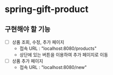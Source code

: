 # spring-gift-product

## 구현해야 할 기능
- [ ] 상품 조회, 수정, 추가 페이지
  - 접속 URL : "localhost:8080/products"
  - 상단에 있는 버튼을 이용하여 추가 페이지로 이동
- [ ] 상품 추가 페이지
  - 접속 URL : "localhost:8080/new"